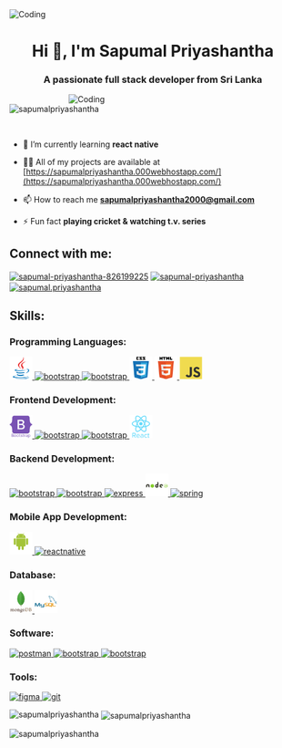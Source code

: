 <img alt="Coding" width="6000" height="150" src="https://i.pinimg.com/originals/b9/ab/f0/b9abf0a0feb3219f56a51448d8ffae2c.gif">
<h1 align="center">Hi 👋, I'm Sapumal Priyashantha</h1>
<h3 align="center">A passionate full stack developer from Sri Lanka</h3>
<img align="right" alt="Coding" width="400" src="https://thumbs.gfycat.com/ExemplaryFairFeline-max-1mb.gif">


<p align="left"> <img src="https://komarev.com/ghpvc/?username=sapumalpriyashantha&label=Profile%20views&color=0e75b6&style=flat" alt="sapumalpriyashantha" /> </p>

<p align="left"> <a href="https://twitter.com/" target="blank"><img src="https://img.shields.io/twitter/follow/?logo=twitter&style=for-the-badge" alt="" /></a> </p>

- 🌱 I’m currently learning **react native**

- 👨‍💻 All of my projects are available at [https://sapumalpriyashantha.000webhostapp.com/](https://sapumalpriyashantha.000webhostapp.com/)

- 📫 How to reach me **sapumalpriyashantha2000@gmail.com**

- ⚡ Fun fact **playing cricket & watching t.v. series**

<h2 align="left">Connect with me:</h2>
<p align="left">
<a href="https://linkedin.com/in/sapumal-priyashantha-826199225" target="blank"><img align="center" src="https://raw.githubusercontent.com/rahuldkjain/github-profile-readme-generator/master/src/images/icons/Social/linked-in-alt.svg" alt="sapumal-priyashantha-826199225" height="30" width="40" /></a>
<a href="https://stackoverflow.com/users/sapumal-priyashantha" target="blank"><img align="center" src="https://raw.githubusercontent.com/rahuldkjain/github-profile-readme-generator/master/src/images/icons/Social/stack-overflow.svg" alt="sapumal-priyashantha" height="30" width="40" /></a>
<a href="https://fb.com/sapumal.priyashantha" target="blank"><img align="center" src="https://raw.githubusercontent.com/rahuldkjain/github-profile-readme-generator/master/src/images/icons/Social/facebook.svg" alt="sapumal.priyashantha" height="30" width="40" /></a>
</p>

<h2 align="left">Skills:</h2>
<h3 align="left">Programming Languages:</h3>
<p align="left">
<a href="https://www.java.com" target="_blank" rel="noreferrer"> 
<img src="https://raw.githubusercontent.com/devicons/devicon/master/icons/java/java-original.svg" alt="java" width="40" height="40"/> 
</a>
 <a href="https://jquery.com" target="_blank" rel="noreferrer">
 <img src="https://avatars.githubusercontent.com/u/70142?s=280&v=4" alt="bootstrap" width="40" height="40"/> 
</a>
<a href="https://www.typescriptlang.org/" target="_blank" rel="noreferrer">
 <img src="https://icons.veryicon.com/png/o/business/vscode-program-item-icon/typescript-def.png" alt="bootstrap" width="40" height="40"/> 
</a> 
<a href="https://www.w3schools.com/css/" target="_blank" rel="noreferrer"> 
<img src="https://raw.githubusercontent.com/devicons/devicon/master/icons/css3/css3-original-wordmark.svg" alt="css3" width="40" height="40"/> 
</a>
<a href="https://www.w3.org/html/" target="_blank" rel="noreferrer"> 
<img src="https://raw.githubusercontent.com/devicons/devicon/master/icons/html5/html5-original-wordmark.svg" alt="html5" width="40" height="40"/> 
</a>
<a href="https://developer.mozilla.org/en-US/docs/Web/JavaScript" target="_blank" rel="noreferrer"> 
<img src="https://raw.githubusercontent.com/devicons/devicon/master/icons/javascript/javascript-original.svg" alt="javascript" width="40" height="40"/> 
</a> 
 </P>

<h3 align="left">Frontend Development:</h3>
<p align="left"> 
<a href="https://getbootstrap.com" target="_blank" rel="noreferrer">
 <img src="https://raw.githubusercontent.com/devicons/devicon/master/icons/bootstrap/bootstrap-plain-wordmark.svg" alt="bootstrap" width="40" height="40"/> 
</a> 
 <a href="https://mui.com" target="_blank" rel="noreferrer">
 <img src="https://mui.com/static/logo.png" alt="bootstrap" width="40" height="40"/> 
</a>
 <a href="https://jsonformatter.curiousconcept.com" target="_blank" rel="noreferrer">
 <img src="https://icon-library.com/images/json-icon-png/json-icon-png-1.jpg" alt="bootstrap" width="40" height="40"/> 
</a>
<a href="https://reactjs.org/" target="_blank" rel="noreferrer">
 <img src="https://raw.githubusercontent.com/devicons/devicon/master/icons/react/react-original-wordmark.svg" alt="react" width="40" height="40"/>
 </a>
</P>

<h3 align="left">Backend Development:</h3>
<p align="left"> <a href="https://spring.io/projects/spring-boot" target="_blank" rel="noreferrer">
 <img src="https://destatic.blob.core.windows.net/images/spring-boot-logo.png" alt="bootstrap" width="40" height="40"/> 
</a>
<a href="https://hibernate.org" target="_blank" rel="noreferrer">
 <img src="https://seeklogo.com/images/H/hibernate-logo-8C95C75A24-seeklogo.com.png" alt="bootstrap" width="40" height="40"/> 
</a>
<a href="https://expressjs.com" target="_blank" rel="noreferrer"> 
<img src="https://expressjs.com/images/express-facebook-share.png" alt="express" width="40" height="40"/> 
</a>   
<a href="https://nodejs.org" target="_blank" rel="noreferrer"> 
<img src="https://raw.githubusercontent.com/devicons/devicon/master/icons/nodejs/nodejs-original-wordmark.svg" alt="nodejs" width="40" height="40"/> 
</a> 
<a href="https://spring.io/" target="_blank" rel="noreferrer">
 <img src="https://www.vectorlogo.zone/logos/springio/springio-icon.svg" alt="spring" width="40" height="40"/> 
</a>
</P>

<h3 align="left">Mobile App Development:</h3>
<p align="left"> <a href="https://developer.android.com" target="_blank" rel="noreferrer"> 
<img src="https://raw.githubusercontent.com/devicons/devicon/master/icons/android/android-original-wordmark.svg" alt="android" width="40" height="40"/> 
</a>  <a href="https://reactnative.dev/" target="_blank" rel="noreferrer"> 
<img src="https://reactnative.dev/img/header_logo.svg" alt="reactnative" width="40" height="40"/> 
</a> </P>

<h3 align="left">Database:</h3>
<p align="left">  <a href="https://www.mongodb.com/" target="_blank" rel="noreferrer"> 
<img src="https://raw.githubusercontent.com/devicons/devicon/master/icons/mongodb/mongodb-original-wordmark.svg" alt="mongodb" width="40" height="40"/> 
</a>  <a href="https://www.mysql.com/" target="_blank" rel="noreferrer"> 
<img src="https://raw.githubusercontent.com/devicons/devicon/master/icons/mysql/mysql-original-wordmark.svg" alt="mysql" width="40" height="40"/> 
</a></P>

<h3 align="left">Software:</h3>
<p align="left"> <a href="https://postman.com" target="_blank" rel="noreferrer"> 
<img src="https://www.vectorlogo.zone/logos/getpostman/getpostman-icon.svg" alt="postman" width="40" height="40"/> 
</a><a href="https://www.jetbrains.com/idea" target="_blank" rel="noreferrer">
 <img src="https://icon-library.com/images/intellij-idea-icon/intellij-idea-icon-5.jpg" alt="bootstrap" width="40" height="40"/> 
</a> <a href="https://code.visualstudio.com" target="_blank" rel="noreferrer">
 <img src="https://cdn.icon-icons.com/icons2/2107/PNG/512/file_type_vscode_icon_130084.png" alt="bootstrap" width="40" height="40"/> 
</a></p>

<h3 align="left">Tools:</h3>
<p align="left">
<a href="https://www.figma.com/" target="_blank" rel="noreferrer"> 
<img src="https://www.vectorlogo.zone/logos/figma/figma-icon.svg" alt="figma" width="40" height="40"/> 
</a> 
<a href="https://git-scm.com/" target="_blank" rel="noreferrer"> 
<img src="https://www.vectorlogo.zone/logos/git-scm/git-scm-icon.svg" alt="git" width="40" height="40"/> 
</a> 
</P>


<p><img align="left" src="https://github-readme-stats.vercel.app/api/top-langs?username=sapumalpriyashantha&show_icons=true&locale=en&layout=compact" alt="sapumalpriyashantha" /></p>

<p>&nbsp;<img align="center" src="https://github-readme-stats.vercel.app/api?username=sapumalpriyashantha&show_icons=true&locale=en" alt="sapumalpriyashantha" /></p>

<p><img align="center" src="https://github-readme-streak-stats.herokuapp.com/?user=sapumalpriyashantha&" alt="sapumalpriyashantha" /></p>
